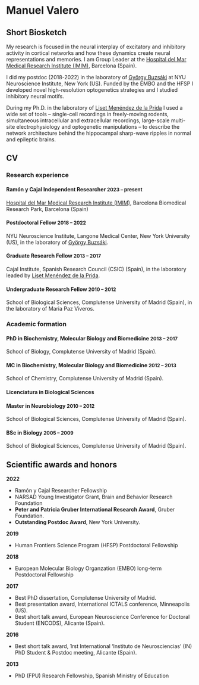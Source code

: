 # Manuel Valero

## Short Biosketch

My research is focused in the neural interplay of excitatory and inhibitory activity in cortical networks and how these dynamics create neural representations and memories. I am Group Leader at the [Hospital del Mar Medical Research Institute (IMIM)](https://www.imim.es/en_index.html), Barcelona (Spain).

I did my postdoc (2018-2022) in the laboratory of [György Buzsáki](https://buzsakilab.com/wp/) at NYU Neuroscience Institute, New York (US). Funded by the EMBO and the HFSP I developed novel high-resolution optogenetics strategies and I studied inhibitory neural motifs.

During my Ph.D. in the laboratory of [Liset Menéndez de la Prida](http://hippo-circuitlab.es) I used a wide set of
tools – single-cell recordings in freely-moving rodents, simultaneous intracellular and
extracellular recordings, large-scale multi-site electrophysiology and optogenetic manipulations – to describe the network architecture behind the hippocampal sharp-wave ripples in normal and epileptic brains.

## CV

### Research experience

#### Ramón y Cajal Independent Researcher **<font size = "2"> 2023 – present </font>**

[Hospital del Mar Medical Research Institute (IMIM)](https://www.imim.es/en_index.html), Barcelona Biomedical Research Park, Barcelona (Spain)

#### Postdoctoral Fellow **<font size = "2">2018 – 2022</font>**

NYU Neuroscience Institute, Langone Medical Center, New York University (US), in the laboratory of [György Buzsáki](https://buzsakilab.com/wp/).

#### Graduate Research Fellow **<font size = "2">2013 – 2017</font>**

Cajal Institute, Spanish Research Council (CSIC) (Spain), in the laboratory leaded by [Liset Menéndez de la Prida](http://hippo-circuitlab.es).

#### Undergraduate Research Fellow **<font size = "2">2010 – 2012</font>**

School of Biological Sciences, Complutense University of Madrid (Spain), in the laboratory of Maria Paz Viveros.

### Academic formation

#### PhD in Biochemistry, Molecular Biology and Biomedicine **<font size = "2"> 2013 – 2017 </font>**

School of Biology, Complutense University of Madrid (Spain).

#### MC in Biochemistry, Molecular Biology and Biomedicine **<font size = "2"> 2012 – 2013 </font>**

School of Chemistry, Complutense University of Madrid (Spain).

#### Licenciatura in Biological Sciences

#### Master in Neurobiology **<font size = "2"> 2010 – 2012 </font>**

School of Biological Sciences, Complutense University of Madrid (Spain).

#### BSc in Biology **<font size = "2"> 2005 – 2009 </font>**

School of Biological Sciences, Complutense University of Madrid (Spain).

## Scientific awards and honors

**2022**

- Ramón y Cajal Researcher Fellowship
- NARSAD Young Investigator Grant, Brain and Behavior Research Foundation
- **Peter and Patricia Gruber International Research Award**, Gruber Foundation.
- **Outstanding Postdoc Award**, New York University.

**2019**

- Human Frontiers Science Program (HFSP) Postdoctoral Fellowship

**2018**

- European Molecular Biology Organzation (EMBO) long-term Postdoctoral Fellowship

**2017**

- Best PhD dissertation, Complutense University of Madrid.
- Best presentation award, International ICTALS conference, Minneapolis (US).
- Best short talk award, European Neuroscience Conference for Doctoral Student (ENCODS), Alicante (Spain).

**2016**

- Best short talk award, 1rst International ‘Instituto de Neurosciencias’ (IN) PhD Student & Postdoc meeting, Alicante (Spain).

**2013**

- PhD (FPU) Research Fellowship, Spanish Ministry of Education
